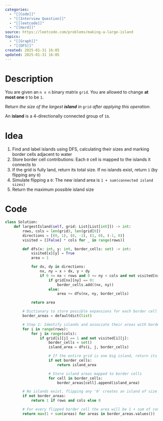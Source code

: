```yaml
---
categories:
  - "[[Code]]"
  - "[[Interview Question]]"
  - "[[leetcode]]"
  - "[[Hard]]"
source: https://leetcode.com/problems/making-a-large-island
topics:
  - "[[Graph]]"
  - "[[DFS]]"
created: 2025-01-31 16:05
updated: 2025-01-31 16:05
---
```

# Description
You are given an `n x n` binary matrix `grid`. You are allowed to change **at most one** `0` to be `1`.

Return _the size of the largest **island** in_ `grid` _after applying this operation_.

An **island** is a 4-directionally connected group of `1`s.

# Idea 
1. Find and label islands using DFS, calculating their sizes and marking border cells adjacent to water
2. Store border cell contributions: Each `0` cell is mapped to the islands it connects to
3. If the grid is fully land, return its total size. If no islands exist, return `1` (by flipping any `0`)
4. Simulate flipping a `0`: The new island area is `1 + sum(connected island sizes)`
5. Return the maximum possible island size

# Code
```python
class Solution:
    def largestIsland(self, grid: List[List[int]]) -> int:
        rows, cols = len(grid), len(grid[0])
        directions = [(0, 1), (0, -1), (1, 0), (-1, 0)]
        visited = [[False] * cols for _ in range(rows)]

        def dfs(x: int, y: int, border_cells: set) -> int:
            visited[x][y] = True
            area = 1

            for dx, dy in directions:
                nx, ny = x + dx, y + dy
                if 0 <= nx < rows and 0 <= ny < cols and not visited[nx][ny]:
                    if grid[nx][ny] == 0:
                        border_cells.add((nx, ny)) 
                    else:
                        area += dfs(nx, ny, border_cells)

            return area

        # Dictionary to store possible expansions for each border cell
        border_areas = defaultdict(list)

        # Step 1: Identify islands and associate their areas with border cells
        for i in range(rows):
            for j in range(cols):
                if grid[i][j] == 1 and not visited[i][j]:
                    border_cells = set()
                    island_area = dfs(i, j, border_cells)

                    # If the entire grid is one big island, return its area
                    if not border_cells:
                        return island_area

                    # Store island areas mapped to border cells
                    for cell in border_cells:
                        border_areas[cell].append(island_area)

        # No islands exist, flipping any '0' creates an island of size 1
        if not border_areas: 
            return 1 if rows and cols else 0

        # For every flipped border cell the area will be 1 + sum of connected islands
        return max(1 + sum(areas) for areas in border_areas.values())

```